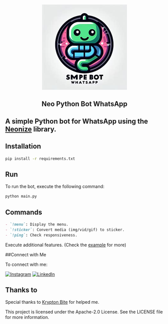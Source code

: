 <p align="center">
  <img src="./src/img.jpg" alt="Logo">
</p>

## <p align="center">Neo Python Bot WhatsApp</p>

## A simple Python bot for WhatsApp using the [Neonize](https://github.com/krypton-byte/neonize) library.

## Installation

```bash
pip install -r requirements.txt
```

## Run
To run the bot, execute the following command:

```bash
python main.py
```

## Commands

```markdown
- `!menu`: Display the menu.
- `!sticker`: Convert media (img/vid/gif) to sticker.
- `!ping`: Check responsiveness.
```

Execute additional features. (Check the [example](https://github.com/krypton-byte/neonize/blob/master/examples/basic.py) for more)

##Connect with Me

To connect with me:

[![Instagram](https://img.shields.io/badge/Instagram-mhmmdoo_-orange?style=flat-square&logo=instagram)](https://www.instagram.com/mhmmdoo_/)
[![LinkedIn](https://img.shields.io/badge/LinkedIn-MuhammadRidho-blue?style=flat-square&logo=linkedin)](link_linkedin_anda)

## Thanks to

Special thanks to [Krypton Bite](https://github.com/krypton-byte) for helped me.

This project is licensed under the Apache-2.0 License. See the LICENSE file for more information.
